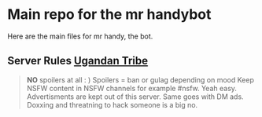 # Main repo for the mr handybot #
Here are the main files for mr handy, the bot. 

## Server Rules [Ugandan Tribe]("https://discord.com/invite/4Jb8efU5ge") ##
> **__NO__** spoilers at all  : ) Spoilers = ban or gulag depending on mood
> Keep NSFW content in NSFW channels for example #nsfw. Yeah easy.
> Advertisments are kept out of this server. Same goes with DM ads.
> Doxxing and threatning to hack someone is a big no.
